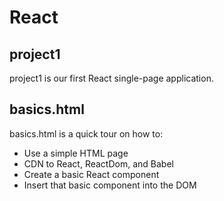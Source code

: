 # React

## project1
project1 is our first React single-page application.


## basics.html
basics.html is a quick tour on how to:
- Use a simple HTML page
- CDN to React, ReactDom, and Babel
- Create a basic React component
- Insert that basic component into the DOM

